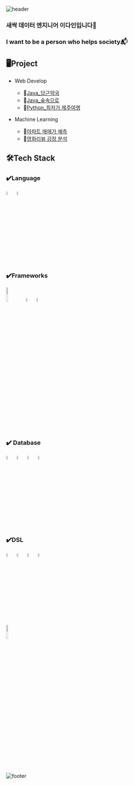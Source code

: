 ![header](https://capsule-render.vercel.app/api?type=waving&reversal=true&height=250&section=header&text=Hello%20World!&desc=This%20is%20Dain's%20Github&fontSize=60&descSize=30&fontAlignY=30&descAlignY=50&color=gradient&customColorList=0,5)

### 새싹 데이터 엔지니어 이다인입니다🌱 
### I want to be a person who helps society📬   

## 🖥Project
* Web Develop
  + 🥕[Java_당근약국](https://github.com/leedain0301/JAVA-Spring-Carrot_Pharmacy)
  + 🌳[Java_숲속으로](https://github.com/leedain0301/JAVA-Spring-Into_the_Forest_back)
  + 🍊[Python_최저가 제주여행](https://github.com/leedain0301/Python-Flask-Fly_Jeju)
  
* Machine Learning
  + 🏢[아파트 매매가 예측](https://github.com/leedain0301/Modeling-Apartment-sales-price-forecast)
  + 🎥[영화리뷰 감정 분석](https://github.com/leedain0301/Modeling-Movie-Review-Sentiment)

 ## 🛠Tech Stack

 ### ✔️Language
<img width="5%" src="https://github.com/leedain0301/leedain0301/assets/85441185/986b4fe5-3ee5-42ac-8d36-6f3763921d03"/>
<img width="5%" src="https://github.com/leedain0301/leedain0301/assets/85441185/f43468d0-c75a-4f8e-862a-06e7b42fda5c"/>


 ### ✔️Frameworks
<img width="10%" src="https://github.com/leedain0301/leedain0301/assets/85441185/3266b8b1-1eda-442d-8281-2fe727b2fc3b"/>
<img width="5%" src="https://github.com/leedain0301/leedain0301/assets/85441185/cd8f922d-5ee1-40e0-b524-f7d5a4d23002"/>
<img width="5%" src="(https://github.com/leedain0301/leedain0301/assets/85441185/63b563b3-4bc2-41ea-bf96-750af375ead3"/>

 ### ✔️ Database 

<img width="5%" src="https://github.com/leedain0301/leedain0301/assets/85441185/3456c03d-ec2f-4907-8003-44c775efe9d5"/>
<img width="5%" src="https://github.com/leedain0301/leedain0301/assets/85441185/e7c8e620-eea4-44d7-b458-a13eb0138157"/>
<img width="5%" src="https://github.com/leedain0301/leedain0301/assets/85441185/9527b9e2-c6ba-4e44-96ab-1691e08360e9"/>
<img width="5%" src="https://github.com/leedain0301/leedain0301/assets/85441185/31bb3be1-c52a-4414-a38e-fa30d8315cba"/> 

 ### ✔️DSL
<img width="5%" src="https://github.com/leedain0301/leedain0301/assets/85441185/5454624d-6371-40c2-bb64-47b6536cc927"/>   
<img width="5%" src="https://github.com/leedain0301/leedain0301/assets/85441185/73a826a7-fa42-45ef-aa84-eed367aaf7e1"/>   
<img width="5%" src="https://github.com/leedain0301/leedain0301/assets/85441185/37846c8f-aeab-4b4d-bb2e-9647d8c0a521"/>  
<img width="5%" src="https://github.com/leedain0301/leedain0301/assets/85441185/51f8c823-316d-4f80-ba75-b9a90a37d1ba"/>   
<br/>
<img width="10%" src="https://github.com/leedain0301/leedain0301/assets/85441185/b5ad0286-3060-4193-b1c1-abd519c340c3"/> 


![footer](https://capsule-render.vercel.app/api?type=waving&reversal=true&height=100&section=footer&color=gradient&customColorList=0,5)

